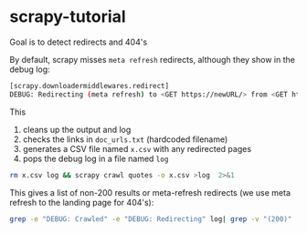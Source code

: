 # scrapy-tutorial

Goal is to detect redirects and 404's 

By default, scrapy misses `meta refresh` redirects, although they show in the debug log:

```bash
[scrapy.downloadermiddlewares.redirect]
DEBUG: Redirecting (meta refresh) to <GET https://newURL/> from <GET https://oldURL>
```

This
1. cleans up the output and log
2. checks the links in `doc_urls.txt` (hardcoded filename)
3. generates a CSV file named `x.csv` with any redirected pages
4. pops the debug log in a file named `log`

```bash
rm x.csv log && scrapy crawl quotes -o x.csv >log  2>&1
```

This gives a list of non-200 results or meta-refresh redirects (we use meta refresh to the landing page for 404's):

```bash
grep -e "DEBUG: Crawled" -e "DEBUG: Redirecting" log| grep -v "(200)"
```

